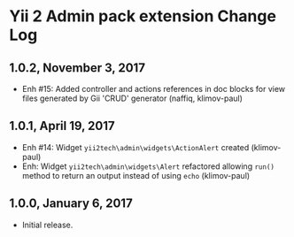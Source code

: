 Yii 2 Admin pack extension Change Log
=====================================

1.0.2, November 3, 2017
-----------------------

- Enh #15: Added controller and actions references in doc blocks for view files generated by Gii 'CRUD' generator (naffiq, klimov-paul)


1.0.1, April 19, 2017
---------------------

- Enh #14: Widget `yii2tech\admin\widgets\ActionAlert` created (klimov-paul)
- Enh: Widget `yii2tech\admin\widgets\Alert` refactored allowing `run()` method to return an output instead of using `echo` (klimov-paul)


1.0.0, January 6, 2017
----------------------

- Initial release.
